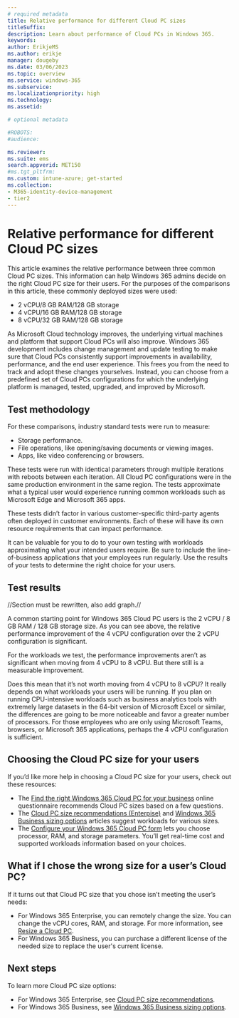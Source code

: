 ```yaml
---
# required metadata
title: Relative performance for different Cloud PC sizes
titleSuffix:
description: Learn about performance of Cloud PCs in Windows 365.
keywords:
author: ErikjeMS  
ms.author: erikje
manager: dougeby
ms.date: 03/06/2023
ms.topic: overview
ms.service: windows-365
ms.subservice:
ms.localizationpriority: high
ms.technology:
ms.assetid: 

# optional metadata

#ROBOTS:
#audience:

ms.reviewer: 
ms.suite: ems
search.appverid: MET150
#ms.tgt_pltfrm:
ms.custom: intune-azure; get-started
ms.collection:
- M365-identity-device-management
- tier2
---
```


# Relative performance for different Cloud PC sizes

This article examines the relative performance between three common Cloud PC sizes. This information can help Windows 365 admins decide on the right Cloud PC size for their users.
For the purposes of the comparisons in this article, these commonly deployed sizes were used:

- 2 vCPU/8 GB RAM/128 GB storage
- 4 vCPU/16 GB RAM/128 GB storage
- 8 vCPU/32 GB RAM/128 GB storage

As Microsoft Cloud technology improves, the underlying virtual machines and platform that support Cloud PCs will also improve. Windows 365 development includes change management and update testing to make sure that Cloud PCs consistently support improvements in availability, performance, and the end user experience. This frees you from the need to track and adopt these changes yourselves. Instead, you can choose from a predefined set of Cloud PCs configurations for which the underlying platform is managed, tested, upgraded, and improved by Microsoft.

## Test methodology

For these comparisons, industry standard tests were run to measure:

- Storage performance.
- File operations, like opening/saving documents or viewing images.
- Apps, like video conferencing or browsers.

These tests were run with identical parameters through multiple iterations with reboots between each iteration. All Cloud PC configurations were in the same production environment in the same region. The tests approximate what a typical user would experience running common workloads such as Microsoft Edge and Microsoft 365 apps.

These tests didn’t factor in various customer-specific third-party agents often deployed in customer environments. Each of these will have its own resource requirements that can impact performance.

It can be valuable for you to do to your own testing with workloads approximating what your intended users require. Be sure to include the line-of-business applications that your employees run regularly. Use the results of your tests to determine the right choice for your users.

## Test results

//Section must be rewritten, also add graph.//

A common starting point for Windows 365 Cloud PC users is the 2 vCPU / 8 GB RAM / 128 GB storage size. As you can see above, the relative performance improvement of the 4 vCPU configuration over the 2 vCPU configuration is significant.

For the workloads we test, the performance improvements aren’t as significant when moving from 4 vCPU to 8 vCPU. But there still is a measurable improvement.

Does this mean that it’s not worth moving from 4 vCPU to 8 vCPU?  It really depends on what workloads your users will be running. If you plan on running CPU-intensive workloads such as business analytics tools with extremely large datasets in the 64-bit version of Microsoft Excel or similar, the differences are going to be more noticeable and favor a greater number of processors. For those employees who are only using Microsoft Teams, browsers, or Microsoft 365 applications, perhaps the 4 vCPU configuration is sufficient.

## Choosing the Cloud PC size for your users

If you’d like more help in choosing a Cloud PC size for your users, check out these resources:

- The [Find the right Windows 365 Cloud PC for your business](https://www.microsoft.com/en-us/windows-365/cloud-pc-chooser?) online questionnaire recommends Cloud PC sizes based on a few questions.
- The [Cloud PC size recommendations (Enterpise)](enterprise/cloud-pc-size-recommendations.md) and [Windows 365 Business sizing options](../business/windows-365-business-sizing.md) articles suggest workloads for various sizes.
- The [Configure your Windows 365 Cloud PC form](https://www.microsoft.com/en-us/windows-365/enterprise/configure?sku=CFQ7TTC0HHS9%2F0012) lets you choose processor, RAM, and storage parameters. You’ll get real-time cost and supported workloads information based on your choices.

## What if I chose the wrong size for a user’s Cloud PC?

If it turns out that Cloud PC size that you chose isn’t meeting the user’s needs:

- For Windows 365 Enterprise, you can remotely change the size. You can change the vCPU cores, RAM, and storage. For more information, see [Resize a Cloud PC](resize-cloud-pc.md).
- For Windows 365 Business, you can purchase a different license of the needed size to replace the user's current license.

## Next steps

To learn more Cloud PC size options:

- For Windows 365 Enterprise, see [Cloud PC size recommendations](enterprise/cloud-pc-size-recommendations.md).
- For Windows 365 Business, see [Windows 365 Business sizing options](business/windows-365-business-sizing.md).
